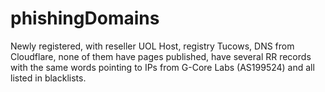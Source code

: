 # phishingDomains

Newly registered, with reseller UOL Host, registry Tucows, DNS from Cloudflare, none of them have pages published, have several RR records with the same words pointing to IPs from G-Core Labs (AS199524) and all listed in blacklists.


